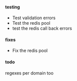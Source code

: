 #### testing

- Test validation errors
- Test the redis pool
- test the redis call back errors


#### fixes

- Fix the redis pool

#### todo

regexes per domain too